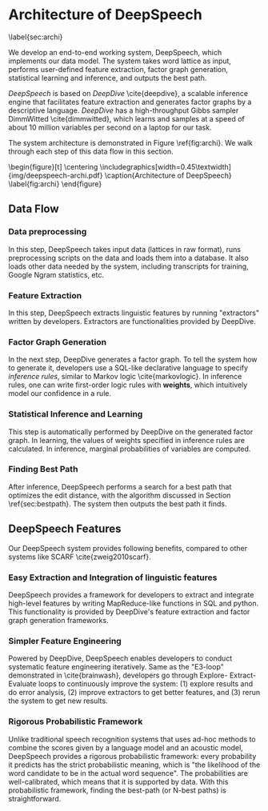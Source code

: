 Architecture of DeepSpeech
====
\label{sec:archi}

We develop an end-to-end working system, DeepSpeech, which implements our data model. The system takes word lattice as input, performs user-defined feature extraction, factor graph generation, statistical learning and inference, and outputs the best path.

*DeepSpeech* is based on *DeepDive* \cite{deepdive}, a scalable inference engine that facilitates feature extraction and generates factor graphs by a descriptive language. *DeepDive* has a high-throughput Gibbs sampler DimmWitted \cite{dimmwitted}, which learns and samples at a speed of about 10 million variables per second on a laptop for our task.

The system architecture is demonstrated in Figure \ref{fig:archi}. We walk through each step of this data flow in this section.

<!-- 
\begin{figure*}[t]
\centering
\subfigure[]{
    \includegraphics[width=0.45\textwidth]{img/system-action.png}
}
\subfigure[]{
    \includegraphics[width=0.45\textwidth]{img/system-action2.png}
}
\caption{Frontend Interface of Kaleidoscope System}
\label{fig:vis}
\end{figure*}
 -->

\begin{figure}[t]
\centering
\includegraphics[width=0.45\textwidth]{img/deepspeech-archi.pdf}
\caption{Architecture of DeepSpeech}
\label{fig:archi}
\end{figure}

## Data Flow

### Data preprocessing

In this step, DeepSpeech takes input data (lattices in raw format), runs preprocessing scripts on the data and loads them into a database. It also loads other data needed by the system, including transcripts for training, Google Ngram statistics, etc. 

<!-- The end product of this step is a set of database relations including lattices, transcripts, etc. -->

### Feature Extraction

In this step, DeepSpeech extracts linguistic features by running "extractors" written by developers. Extractors are functionalities provided by DeepDive.

<!-- The end product of this step is another set of database relations that contains various features for different word candidates. -->

### Factor Graph Generation

In the next step, DeepDive generates a factor graph. To tell the system how to generate it, developers use a SQL-like declarative language to specify *inference rules*, similar to Markov logic \cite{markovlogic}. In inference rules, one can write first-order logic rules with **weights**, which intuitively model our confidence in a rule.

<!-- The end product is a factor graph. -->

### Statistical Inference and Learning

This step is automatically performed by DeepDive on the generated factor graph. In learning, the values of weights specified in inference rules are calculated. In inference, marginal probabilities of variables are computed.

<!-- The end product is a weight table for all factors, as well as marginal probabilities for all candidate words. -->

### Finding Best Path

After inference, DeepSpeech performs a search for a best path that optimizes the edit distance, with the algorithm discussed in Section \ref{sec:bestpath}. The system then outputs the best path it finds.




## DeepSpeech Features

Our DeepSpeech system provides following benefits, compared to other systems like SCARF \cite{zweig2010scarf}.

### Easy Extraction and Integration of linguistic features

DeepSpeech provides a framework for developers to extract and integrate high-level features by writing MapReduce-like functions in SQL and python. This functionality is provided by DeepDive's feature extraction and factor graph generation frameworks.

<!-- 
For example, if developers want to add a co-reference feature, they can simply write an "extractor" in DeepSpeech, by: (1) write an input SQL query to generate all pairs of candidate words that appear in the same lattice; (2) write a python function that pairs 
.......

For example, if developers want to plug-in a co-reference feature, they can simply write an "extractor" in DeepSpeech, by specifying an input SQL query and a python user-defined-function (UDF). Here are some pseudo code for this example:

**Input SQL:** define a SQL query to generate all pairs of candidate words that appear in the same lattice, and pair it with a python function.

    SELECT t0.CID, t0.TEXT,
           t1.CID, t1.TEXT
    FROM   candidate t0,
           candidate t1
    WHERE  t0.LID = t1.LID
    USEPYTHON pyfunc

**Python UDF:** write a Python function to process all phrase pairs and identify coreferent pairs, in a MapReduce-like manner.

    def pyfunc(c1, t1, c2, t2):
        if edit_dist(t1, t2) < 2:
            emit(“Coref”, c1, c2)

-->


### Simpler Feature Engineering

Powered by DeepDive, DeepSpeech enables developers to conduct
systematic feature engineering iteratively. Same as the "E3-loop"
demonstrated in \cite{brainwash}, developers go through Explore-
Extract-Evaluate loops to continuously improve the system: (1) explore
results and do error analysis, (2) improve extractors to get better
features, and (3) rerun the system to get new results.

### Rigorous Probabilistic Framework

Unlike traditional speech recognition systems that uses ad-hoc methods
to combine the scores given by a language model and an acoustic model,
DeepSpeech provides a rigorous probabilistic framework: every
probability it predicts has the strict probabilistic meaning, which is
"the likelihood of the word candidate to be in the actual word
sequence". The probabilities are well-calibrated, which means that it
is supported by data. With this probabilistic framework, finding the
best-path (or N-best paths) is straightforward.
